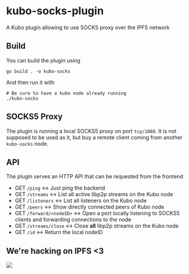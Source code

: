 # kubo-socks-plugin
A Kubo plugin allowing to use SOCKS proxy over the IPFS network

## Build

You can build the plugin using 

```
go build . -o kubo-socks
```

And then run it with 

```
# Be sure to have a kubo node already running
./kubo-socks
```

## SOCKS5 Proxy

The plugin is running a local SOCKS5 proxy on port `tcp/1080`.
It is not supposed to be used as it, but buy a remote client coming from another `kubo-socks` node.

## API

The plugin serves an HTTP API that can be requested from the frontend

- GET `/ping`  ↔ Just ping the backend
- GET `/streams`  ↔ List all active libp2p streams on the Kubo node
- GET `/listeners`  ↔ List all listeners on the Kubo node
- GET `/peers`  ↔ Show directly connected peers of Kubo node
- GET `/forward/<nodeID>`  ↔ Open a port locally listening to SOCKS5 clients and forwarding connections to the node <nodeID>
- GET `/streams/close`  ↔ Close **all** libp2p streams on the Kubo node
- GET `/id`  ↔ Return the local nodeID 

## We're hacking on IPFS <3

[![](https://cdn.rawgit.com/jbenet/contribute-ipfs-gif/master/img/contribute.gif)](https://github.com/ipfs/community/blob/master/CONTRIBUTING.md)